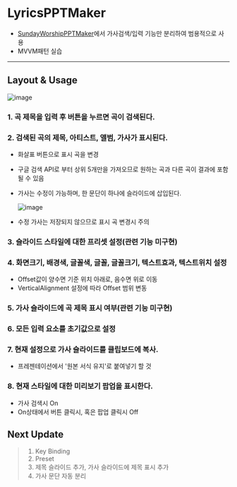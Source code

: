 # LyricsPPTMaker
* [SundayWorshipPPTMaker](https://github.com/farka-k/SundayWorshipPPTMaker)에서 가사검색/입력 기능만 분리하여 범용적으로 사용
* MVVM패턴 실습
-----------------------------------------------------
## Layout & Usage
![image](https://github.com/farka-k/LyricsPPTMaker/assets/32349691/9200be81-c077-4c08-9155-9c690179557e)
### 1. 곡 제목을 입력 후 버튼을 누르면 곡이 검색된다.
### 2. 검색된 곡의 제목, 아티스트, 앨범, 가사가 표시된다.
   * 화살표 버튼으로 표시 곡을 변경
   * 구글 검색 API로 부터 상위 5개만을 가져오므로 원하는 곡과 다른 곡이 결과에 포함될 수 있음
   * 가사는 수정이 가능하며, 한 문단이 하나에 슬라이드에 삽입된다.
   
     ![image](https://github.com/farka-k/LyricsPPTMaker/assets/32349691/690ecc29-98fb-4aeb-876e-49a954bbf140)
   * 수정 가사는 저장되지 않으므로 표시 곡 변경시 주의

### 3. 슬라이드 스타일에 대한 프리셋 설정(관련 기능 미구현)
### 4. 화면크기, 배경색, 글꼴색, 글꼴, 글꼴크기, 텍스트효과, 텍스트위치 설정
   *  Offset값이 양수면 기준 위치 아래로, 음수면 위로 이동
   *  VerticalAlignment 설정에 따라 Offset 범위 변동
   
### 5. 가사 슬라이드에 곡 제목 표시 여부(관련 기능 미구현)
### 6. 모든 입력 요소를 초기값으로 설정
### 7. 현재 설정으로 가사 슬라이드를 클립보드에 복사.    
   * 프레젠테이션에서 '원본 서식 유지'로 붙여넣기 할 것

### 8. 현재 스타일에 대한 미리보기 팝업을 표시한다.
   * 가사 검색시 On
   * On상태에서 버튼 클릭시, 혹은 팝업 클릭시 Off

## Next Update
> 1. Key Binding
> 2. Preset
> 3. 제목 슬라이드 추가, 가사 슬라이드에 제목 표시 추가
> 4. 가사 문단 자동 분리
